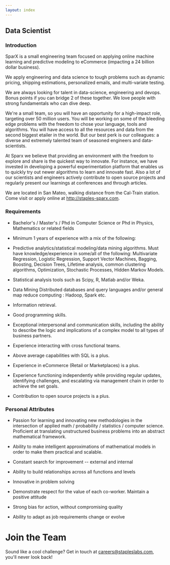 ```yaml
---
layout: index
---
```


## Data Scientist

### Introduction

SparX is a small engineering team focused on applying online machine
learning and predictive modeling to eCommerce (impacting a 24 billion
dollar business).

We apply engineering and data science to tough problems such as
dynamic pricing, shipping estimations, personalized emails, and
multi-variate testing. 

We are always looking for talent in data-science, engineering and
devops. Bonus points if you can bridge 2 of these together. We love
people with strong fundamentals who can dive deep.

We're a small team, so you will have an opportunity for a high-impact
role, targeting over 50 million users. You will be working on some of the bleeding edge
problems with the freedom to chose your language, tools and algorithms. You will have 
access to all the resources and data from the second biggest etailer in the world. 
But our best perk is our
colleagues: a diverse and extremely talented team of seasoned
engineers and data-scientists. 

At Sparx we believe that providing an environment with the freedom to explore and share is the quickest 
way to innovate.
For instance, we have invested in developing a powerful experimentation platform that enables us to quickly try 
out newer algorithms to learn and innovate fast. Also a lot of our scientists and engineers actively contribute 
to open source projects and regularly present our learnings at conferences and through articles.

We are located in San Mateo, walking distance from the Cal-Train
station. Come visit or apply online at http://staples-sparx.com.

### Requirements

* Bachelor's / Master's / Phd in Computer Science or Phd in Physics, Mathematics or related fields 

* Minimum 1 years of experience with a mix of the following:

* Predictive analytics/statistical modeling/data mining
  algorithms. Must have knowledge/experience in some/all of the
  following: Multivariate Regression, Logistic Regression, Support
  Vector Machines, Bagging, Boosting, Decision Trees, Lifetime
  analysis, common clustering algorithms, Optimization, Stochastic
  Processes, Hidden Markov Models.

* Statistical analysis tools such as Scipy, R,  Matlab and/or
  Weka.

* Data Mining Distributed databases and query languages and/or general
  map reduce computing : Hadoop, Spark etc.

* Information retrieval.

* Good programming skills. 

* Exceptional interpersonal and communication skills, including the
  ability to describe the logic and implications of a complex model to
  all types of business partners.

* Experience interacting with cross functional teams.

* Above average capabilities with SQL is a plus.

* Experience in eCommerce (Retail or Marketplaces) is a plus.

* Experience functioning independently while providing regular
  updates, identifying challenges, and escalating via management chain
  in order to achieve the set goals.

* Contribution to open source projects is a plus.

### Personal Attributes

* Passion for learning and innovating new methodologies in the
  intersection of applied math / probability / statistics / computer
  science.  Proficient at translating unstructured business problems
  into an abstract mathematical framework.

* Ability to make intelligent approximations of mathematical models in
  order to make them practical and scalable.

* Constant search for improvement -- external and internal

* Ability to build relationships across all functions and levels

* Innovative in problem solving

* Demonstrate respect for the value of each co-worker. Maintain a positive attitude

* Strong bias for action, without compromising quality

* Ability to adapt as job requirements change or evolve

# Join the Team

Sound like a cool challenge? Get in touch at
[careers@stapleslabs.com](mailto:careers@stapleslabs.com), you'll
never look back!
